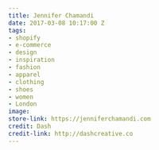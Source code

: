 ```yaml
---
title: Jennifer Chamandi
date: 2017-03-08 10:17:00 Z
tags:
- shopify
- e-commerce
- design
- inspiration
- fashion
- apparel
- clothing
- shoes
- women
- London
image: 
store-link: https://jenniferchamandi.com
credit: Dash
credit-link: http://dashcreative.co
---
```


